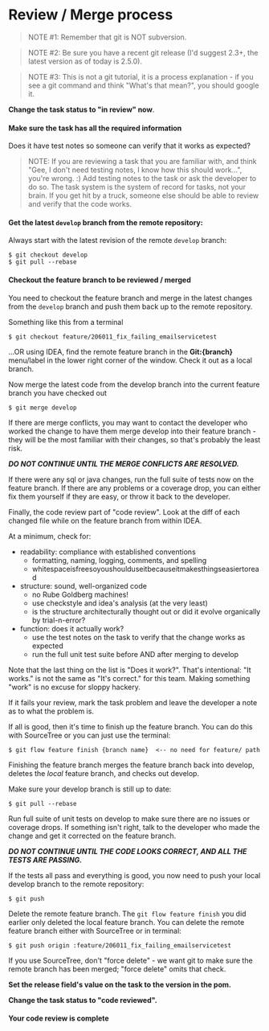 # Review / Merge process

> NOTE #1: Remember that git is NOT subversion.

> NOTE #2: Be sure you have a recent git release (I'd suggest 2.3+, the latest version as of today is 2.5.0).

> NOTE #3: This is not a git tutorial, it is a process explanation - if you see a git command and think "What's that mean?", you should google it.

__Change the task status to "in review" now__.

#### Make sure the task has all the required information

Does it have test notes so someone can verify that it works as expected?

> NOTE: If you are reviewing a task that you are familiar with, and think "Gee, I don't need testing notes, I know how this should work...", you're wrong. :) Add testing notes to the task or ask the developer to do so. The task system is the system of record for tasks, not your brain. If you get hit by a truck, someone else should be able to review and verify that the code works.

#### Get the latest `develop` branch from the remote repository:

Always start with the latest revision of the remote `develop` branch:


    $ git checkout develop
    $ git pull --rebase


#### Checkout the feature branch to be reviewed / merged

You need to checkout the feature branch and merge in the latest changes from the `develop` branch and push them back up to the remote repository. 

Something like this from a terminal


    $ git checkout feature/206011_fix_failing_emailservicetest


...OR using IDEA, find the remote feature branch in the __Git:{branch}__ menu/label in the lower right corner of the window.  Check it out as a local branch. 

Now merge the latest code from the develop branch into the current feature branch you have checked out


    $ git merge develop


If there are merge conflicts, you may want to contact the developer who worked the change to have them merge develop into their feature branch - they will be the most familiar with their changes, so that's probably the least risk.

***DO NOT CONTINUE UNTIL THE MERGE CONFLICTS ARE RESOLVED.***

If there were any sql or java changes, run the full suite of tests now on the feature branch. If there are any problems or a coverage drop, you can either fix them yourself if they are easy, or throw it back to the developer.

Finally, the code review part of "code review". Look at the diff of each changed file while on the feature branch from within IDEA. 

At a minimum, check for:


 - readability: compliance with established conventions
   - formatting, naming, logging, comments, and spelling
   - whitespaceisfreesoyoushoulduseitbecauseitmakesthingseasiertoread
 - structure: sound, well-organized code
   - no Rube Goldberg machines!
   - use checkstyle and idea's analysis (at the very least)
   - is the structure architecturally thought out or did it evolve organically by trial-n-error?
 - function: does it actually work?
   - use the test notes on the task to verify that the change works as expected
   - run the full unit test suite before AND after merging to develop


Note that the last thing on the list is "Does it work?". That's intentional: "It works." is not the same as "It's correct." for this team. Making something "work" is no excuse for sloppy hackery.

If it fails your review, mark the task problem and leave the developer a note as to what the problem is.

If all is good, then it's time to finish up the feature branch.  You can do this with SourceTree or you can just use the terminal:


    $ git flow feature finish {branch name}  <-- no need for feature/ path


Finishing the feature branch merges the feature branch back into develop, deletes the _local_ feature branch, and checks out develop.

Make sure your develop branch is still up to date:


    $ git pull --rebase


Run full suite of unit tests on develop to make sure there are no issues or coverage drops.	
If something isn't right, talk to the developer who made the change and get it corrected on the feature branch. 

***DO NOT CONTINUE UNTIL THE CODE LOOKS CORRECT, AND ALL THE TESTS ARE PASSING.***

If the tests all pass and everything is good, you now need to push your local develop branch to the remote repository:


    $ git push


Delete the remote feature branch.  The `git flow feature finish` you did earlier only deleted the local feature branch.  You can delete the remote feature branch either with SourceTree or in terminal:


    $ git push origin :feature/206011_fix_failing_emailservicetest


If you use SourceTree, don't "force delete" - we want git to make sure the remote branch has been merged; "force delete" omits that check.

__Set the release field's value on the task to the version in the pom.__

__Change the task status to "code reviewed".__

#### Your code review is complete


